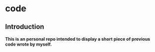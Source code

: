 # code
## Introduction
#### This is an personal repo intended to display a short piece of previous code wrote by myself.
